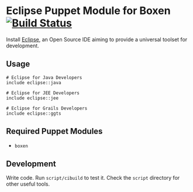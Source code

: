 # Eclipse Puppet Module for Boxen [![Build Status](https://travis-ci.org/boxen/puppet-eclipse.png)](https://travis-ci.org/boxen/puppet-eclipse)

Install [Eclipse](http://www.eclipse.org/), an Open Source IDE aiming to provide a universal toolset for development.

## Usage

```puppet
# Eclipse for Java Developers
include eclipse::java

# Eclipse for JEE Developers
include eclipse::jee

# Eclipse for Grails Developers
include eclipse::ggts
```

## Required Puppet Modules

* `boxen`

## Development

Write code. Run `script/cibuild` to test it. Check the `script`
directory for other useful tools.
